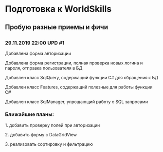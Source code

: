   <h1>Подготовка к WorldSkills</h1>
  <h2>Пробую разные приемы и фичи<h2>
  <h3>29.11.2019 22:00 UPD #1</h3>
<p>Добавлена форма авторизации</p>
<p>Добавлена форма регистрации, полная проверка новых логина и пароля, отправка пользователя в БД</p>
<p>Добавлен класс SqlQuery, содержащий функции C# для обращения к БД</p>
<p>Добавлен класс Features, содержащий полезные для работы функции C#</p>
<p>Добавлен класс SqlManager, упрощающий работу с SQL запросами</p>
  <h3>Ближайшие планы:</h3>
  <p>1. добавить проверку полей при авторизации</p>
  <p>2. добавить форму с DataGridView</p> 
  <p>3. реализовать сортировку и фильтрацию</p>  
